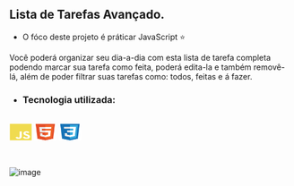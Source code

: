 ## Lista de Tarefas Avançado. 

* O fóco deste projeto é práticar JavaScript ⭐

Você poderá organizar seu dia-a-dia com esta lista de tarefa completa podendo marcar sua tarefa como feita, poderá edita-la e também removê-lá, além de poder filtrar suas tarefas como: todos, feitas e á fazer.

* <h3> Tecnologia utilizada: </h3>

<div style="display: inline_block"><br>
  <img align="center" alt="Rafa-Js" height="30" width="40" src="https://raw.githubusercontent.com/devicons/devicon/master/icons/javascript/javascript-plain.svg">
  <img align="center" alt="Rafa-HTML" height="30" width="40" src="https://raw.githubusercontent.com/devicons/devicon/master/icons/html5/html5-original.svg">
  <img align="center" alt="Rafa-CSS" height="30" width="40" src="https://raw.githubusercontent.com/devicons/devicon/master/icons/css3/css3-original.svg">
   </div> <br> <br>
   
 ![image](https://user-images.githubusercontent.com/97531724/222590308-d3ecb277-9251-4bdb-a478-600391488ae2.png)
